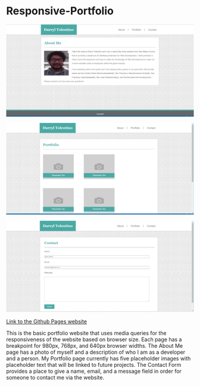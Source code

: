 # Responsive-Portfolio

![New Screenshot](assets/images/mediaquery-about-me.PNG "Basic Portfolio About Me Page with media query website screenshot")

![New Screenshot](assets/images/mediaquery-portfolio.PNG "Basic Portfolio About Me Page with media query website screenshot")

![New Screenshot](assets/images/mediaquery-contact.PNG "Basic Portfolio About Me Page with media query website screenshot")

[Link to the Github Pages website](https://darryljltolentino.github.io/Responsive-Portfolio/)

This is the basic portfolio website that uses media queries for the responsiveness of the website based on browser size. Each page has a breakpoint for 980px, 768px, and 640px browser widths.
The About Me page has a photo of myself and a description of who I am as a developer and a person. My Portfolio page currently has five placeholder images with placeholder text that will be linked to future projects. The Contact Form provides a place to give a name, email, and a message field in order for someone to contact me via the website.